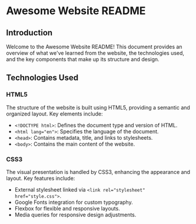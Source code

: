 # Awesome Website README

## Introduction

Welcome to the Awesome Website README! This document provides an overview of what we've learned from the website, the technologies used, and the key components that make up its structure and design.

## Technologies Used

### HTML5
The structure of the website is built using HTML5, providing a semantic and organized layout. Key elements include:

- `<!DOCTYPE html>`: Defines the document type and version of HTML.
- `<html lang="en">`: Specifies the language of the document.
- `<head>`: Contains metadata, title, and links to stylesheets.
- `<body>`: Contains the main content of the website.

### CSS3
The visual presentation is handled by CSS3, enhancing the appearance and layout. Key features include:

- External stylesheet linked via `<link rel="stylesheet" href="style.css">`.
- Google Fonts integration for custom typography.
- Flexbox for flexible and responsive layouts.
- Media queries for responsive design adjustments.
